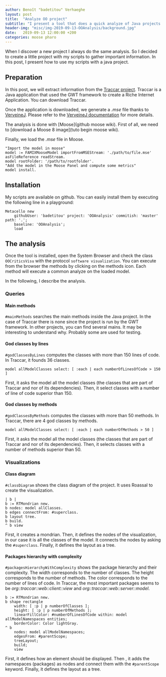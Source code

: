 ```yaml
---
author: Benoît "badetitou" Verhaeghe
layout: post
title:  "Analyze OO project"
subtitle: "I present a tool that does a quick analyze of Java projects With Moose"
header-img: "misc/img-2019-09-13-OOAnalysis/background.jpg"
date:   2019-09-13 12:00:00 +200
categories: moose pharo
---
```


When I discover a new project I always do the same analysis.
So I decided to create a little project with my scripts to gather important information.
In this post, I present how to use my scripts with a java project.

## Preparation

In this post, we will extract information from the [Traccar project](https://github.com/traccar/traccar-web).
Traccar is a Java application that used the GWT framework to create a Riche Internet Application.
You can download Traccar.

Once the application is downloaded, we generate a _.mse_ file thanks to [VerveineJ](https://github.com/moosetechnology/VerveineJ).
Please refer to the [VerveineJ documentation](https://moosetechnology.github.io/moose-wiki/projects/parsers/VerveineJ.html) for more details.

The analysis is done with [Moose](github moose wiki).
First of all, we need to [download a Moose 8 image](tuto begin moose wiki).

Finally, we load the _.mse_ file in Moose.

```st
"Import the model in moose"
model := FAMIXMooseModel importFromMSEStream: './path/to/file.mse' asFileReference readStream.
model rootFolder: '/path/to/rootfolder'.
"Add the model in the Moose Panel and compute some metrics"
model install.
```

## Installation

My scripts are available on github.
You can easily install them by executing the following line in a playground:

```st
Metacello new
    githubUser: 'badetitou' project: 'OOAnalysis' commitish: 'master' path: '.';
    baseline: 'OOAnalysis';
    load
```

## The analysis

Once the tool is installed, open the System Browser and check the class `OOCriticsVisu` with the protocol `software visualization`.
You can execute from the browser the methods by clicking on the methods icon.
Each method will execute a common analyze on the loaded model.

In the following, I describe the analysis.

### Queries

#### Main methods

`#mainMethods` searches the main methods inside the Java project.
In the case of Traccar there is none since the project is run by the GWT framework.
In other projects, you can find several mains.
It may be interesting to understand why.
Probably some are used for testing.

#### God classes by lines

`#godClassesByLines` computes the classes with more than 150 lines of code.
In Traccar, it founds 36 classes.

```st
model allModelClasses select: [ :each | each numberOfLinesOfCode > 150 ]
```

First, it asks the model all the model classes (the classes that are part of Traccar and nor of its dependencies).
Then, it select classes with a number of line of code superior than 150.

#### God classes by methods

`#godClassesByMethods` computes the classes with more than 50 methods.
In Traccar, there are 4 god classes by methods.

```st
model allModelClasses select: [ :each | each numberOfMethods > 50 ]
```

First, it asks the model all the model classes (the classes that are part of Traccar and nor of its dependencies).
Then, it selects classes with a number of methods superior than 50.

### Visualizations

#### Class diagram

`#classDiagram` shows the class diagram of the project.
It uses Roassal to create the visualization.

```st
| b |
b := RTMondrian new.
b nodes: model allClasses.
b edges connectFrom: #superclass.
b layout tree.
b build.
^ b view
```

First, it creates a mondrian.
Then, it defines the nodes of the visualization, in our case it is all the classes of the model.
It connects the nodes by asking the `#superclass`.
Finally, it defines the layout as a tree.

#### Packages hierarchy with complexity

`#packagesHierarchyWithComplexity` shows the package hierarchy and their complexity.
The width corresponds to the number of classes.
The height corresponds to the number of methods.
The color corresponds to the number of lines of code.
In Traccar, the most important packages seems to be _org::traccar::web::client::view_ and _org::traccar::web::server::model_.

```st
b := RTMondrian new.
b shape rectangle
    width: [ :p | p numberOfClasses ];
    height: [ :p | p numberOfMethods ];
    linearFillColor: #numberOfLinesOfCode within: model allModelNamespaces entities;
    borderColor: Color lightGray.
^ b
    nodes: model allModelNamespaces;
    edgesFrom: #parentScope;
    treeLayout;
    build;
    view
```

First, it defines how an element should be displayed.
Then , it adds the namespaces (packages) as nodes and connect them with the `#parentScope` keyword.
Finally, it defines the layout as a tree.
